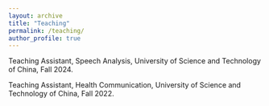 ```yaml
---
layout: archive
title: "Teaching"
permalink: /teaching/
author_profile: true
---
```



Teaching Assistant, Speech Analysis, University of Science and Technology of China, Fall 2024.

Teaching Assistant, Health Communication, University of Science and Technology of China, Fall 2022.
